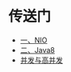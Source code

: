 # 传送门
- [一、NIO](https://github.com/xajhwj/note/blob/master/src/main/java/com/jun/demo/nio)
- [二、Java8](https://github.com/xajhwj/note/blob/master/src/main/java/com/jun/demo/java8)
- [并发与高并发](https://github.com/xajhwj/note/tree/master/src/main/java/com/jun/demo/high_concurrency)